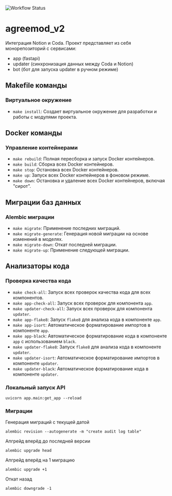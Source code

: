 ![Workflow Status](https://github.com/Insomnia-IT/agreemod_v2/actions/workflows/deploy.yml/badge.svg)
# agreemod_v2
Интеграция Notion и Coda.
Проект представляет из себя монорепозиторий с сервисами:
- app (fastapi)
- updater (синхронизация данных между Coda и Notion)
- bot (бот для запуска updater в ручном режиме)


## Makefile команды

### Виртуальное окружение

- `make install`: Создает виртуальное окружение для разработки и работы с модулями проекта.

## Docker команды

### Управление контейнерами

- `make rebuild`: Полная пересборка и запуск Docker контейнеров.
- `make build`: Сборка всех Docker контейнеров.
- `make stop`: Остановка всех Docker контейнеров.
- `make up`: Запуск всех Docker контейнеров в фоновом режиме.
- `make down`: Остановка и удаление всех Docker контейнеров, включая "сирот".

## Миграции баз данных

### Alembic миграции

- `make migrate`: Применение последних миграций.
- `make migrate-generate`: Генерация новой миграции на основе изменений в моделях.
- `make migrate-down`: Откат последней миграции.
- `make migrate-up`: Применение следующей миграции.

## Анализаторы кода

### Проверка качества кода

- `make check-all`: Запуск всех проверок качества кода для всех компонентов.
- `make app-check-all`: Запуск всех проверок для компонента `app`.
- `make updater-check-all`: Запуск всех проверок для компонента `updater`.
- `make app-flake8`: Запуск `flake8` для анализа кода в компоненте `app`.
- `make app-isort`: Автоматическое форматирование импортов в компоненте `app`.
- `make app-black`: Автоматическое форматирование кода в компоненте `app` с использованием `black`.
- `make updater-flake8`: Запуск `flake8` для анализа кода в компоненте `updater`.
- `make updater-isort`: Автоматическое форматирование импортов в компоненте `updater`.
- `make updater-black`: Автоматическое форматирование кода в компоненте `updater`.

### Локальный запуск API
```
uvicorn app.main:get_app --reload
```

### Миграции
Генерация миграций с текущей датой
```
alembic revision --autogenerate -m "create audit log table"

```
Апгрейд вперёд до последней версии
```
alembic upgrade head
```

Апгрейд вперёд на 1 миграцию
```
alembic upgrade +1
```

Откат назад
```
alembic downgrade -1
```